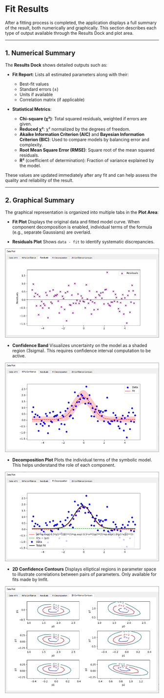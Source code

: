 # Fit Results

After a fitting process is completed, the application displays a full summary of the result, both numerically and graphically. This section describes each type of output available through the Results Dock and plot area.

---

## 1. Numerical Summary

The **Results Dock** shows detailed outputs such as:

- **Fit Report**:
  Lists all estimated parameters along with their:

  - Best-fit values
  - Standard errors (±)
  - Units if available
  - Correlation matrix (if applicable)

- **Statistical Metrics**:
    - **Chi-square (χ²)**: Total squared residuals, weighted if errors are given.
    - **Reduced χ²**: χ² normalized by the degrees of freedom.
    - **Akaike Information Criterion (AIC)** and **Bayesian Information Criterion (BIC)**:
    Used to compare models by balancing error and complexity.
    - **Root Mean Square Error (RMSE)**: Square root of the mean squared residuals.
    - **R²** (coefficient of determination): Fraction of variance explained by the model.

These values are updated immediately after any fit and can help assess the quality and reliability of the result.

---


## 2. Graphical Summary

The graphical representation is organized into multiple tabs in the **Plot Area**:

* **Fit Plot**
  Displays the original data and fitted model curve. When component decomposition is enabled, individual terms of the formula (e.g., separate Gaussians) are overlaid.

* **Residuals Plot**
  Shows `data - fit` to identify systematic discrepancies.

![Residual plot](../images/residual.png)


* **Confidence Band**
  Visualizes uncertainty on the model as a shaded region (3sigma). This requires confidence interval computation to be active.

![1d confidence plot](../images/1d_confidence.png)


* **Decomposition Plot**
  Plots the individual terms of the symbolic model. This helps understand the role of each component.

![Decomposition plot](../images/decomposition.png)


* **2D Confidence Contours**
  Displays elliptical regions in parameter space to illustrate correlations between pairs of parameters. Only available for fits made by lmfit.

![2d contour plot](../images/2d_contour.png)
